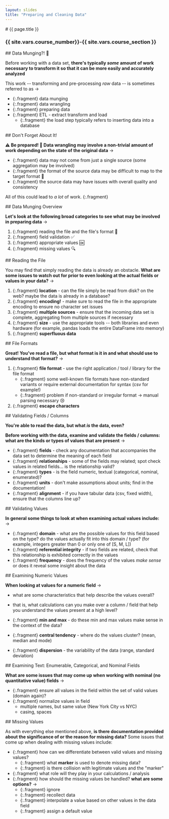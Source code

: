 ```yaml
---
layout: slides
title: "Preparing and Cleaning Data"
---
```


<section markdown="block" class="intro-slide">
# {{ page.title }}

### {{ site.vars.course_number}}-{{ site.vars.course_section }}

<p><small></small></p>
</section>

<section markdown="block">
## Data Munging?!  🤷

Before working with a data set, __there's typically _some_ amount of work necessary to transform it so that it can be more easily and accurately analyzed__

This work -- transforming and pre-processing _raw_ data -- is sometimes referred to as  &rarr;

* {:.fragment} data munging
* {:.fragment} data wrangling 
* {:.fragment} preparing data
* {:.fragment} ETL - extract transform and load
	* {:.fragment} the load step typically refers to inserting data into a database

</section>


<section markdown="block">
## Don't Forget About It!

__⚠️ Be prepared!  🤼 Data wrangling may involve a non-trivial amount of work depending on the state of the original data__ &rarr;

* {:.fragment} data may not come from just a single source (some aggregation may be involved) 
* {:.fragment} the format of the source data may be difficult to map to the target format 🎯
* {:.fragment} the source data may have issues with overall quality and consistency

All of this could lead to _a lot_ of work.
{:.fragment}
</section>

<section markdown="block">
## Data Munging Overview

__Let's look at the following broad categories to see what may be involved in preparing data__ &rarr;

1. {:.fragment} reading the file and the file's format 📁
2. {:.fragment} field validation ✅
3. {:.fragment} appropriate values 🆗
4. {:.fragment} missing values 🔍


</section>

<section markdown="block">
## Reading the File

You may find that simply reading the data is already an obstacle. __What are some issues to watch out for prior to even looking at the actual fields or values in your data?__ &rarr;

1. {:.fragment} __location__ - can the file simply be read from disk? on the web? maybe the data is already in a database?
2. {:.fragment} __encoding!__ - make sure to read the file in the appropriate encoding to ensure no character set issues
3. {:.fragment} __multiple sources__ - ensure that the incoming data set is complete, aggregating from multiple sources if necessary
4. {:.fragment} __size__ - use the appropriate tools -- both libraries and even hardware (for example, pandas loads the entire DataFrame into memory)
5. {:.fragment} __superfluous data__  

</section>

<section markdown="block">
## File Formats

__Great! You've read a file, but what format is it in and what should use to understand that format?__ &rarr;

1. {:.fragment} __file format__ - use the right application / tool / library for the file format
	* {:.fragment} some well-known file formats have non-standard variants or require external documentation for syntax (csv for example!)
	* {:.fragment} problem if non-standard or irregular format &rarr;  manual parsing necessary 😢
2. {:.fragment} __escape characters__

</section>
<section markdown="block">
## Validating Fields / Columns

__You're able to read the data, but what _is_ the data, even?__

__Before working with the data, examine and validate the fields / columns: what are the kinds or types of values that are present__ &rarr;

* {:.fragment} __fields__ - check any documentation that accompanies the data set to determine the meaning of each field
* {:.fragment} __relationships__ - some of the fields may related; spot check values in related fields... is the relationship valid?
* {:.fragment} __types__ - is the field numeric, textual (categorical, nominal, enumerated)?
* {:.fragment} __units__ - don't make assumptions about units; find in the documentation!
* {:.fragment} __alignment__ - if you have tabular data (csv, fixed width), ensure that the columns line up?

</section>
<section markdown="block">
## Validating Values 

__In general some things to look at when examining actual values include:__ &rarr;

* {:.fragment} __domain__ - what are the possible values for this field based on the type? do the values actually fit into this domain / type? (for example, integers greater than 0 or only one of [S, M, L])
* {:.fragment} __referential integrity__ - if two fields are related, check that this relationship is exhibited correctly in the values
* {:.fragment} __frequency__ - does the frequency of the values _make sense_ or does it reveal some insight about the data

</section>
<section markdown="block">
## Examining Numeric Values

__When looking at values for a numeric field__ &rarr;

* what are some characteristics that help describe the values overall? 
* that is, what calculations can you make over a column / field that help you understand the values present at a high level?

* {:.fragment} __min and max__  - do these min and max values make sense in the context of the data?
* {:.fragment} __central tendency__ - where do the values cluster? (mean, median and mode)
* {:.fragment} __dispersion__ - the variability of the data (range, standard deviation)

</section>

<section markdown="block">
## Examining Text:  Enumerable, Categorical, and Nominal Fields 

__What are some issues that may come up when working with nominal (no quantitative value) fields__ &rarr;

* {:.fragment} ensure all values in the field within the set of valid values (domain again)?
* {:.fragment} normalize values in field 
	* multiple names, but same value (New York City vs NYC)
	* casing, spaces

</section>

<section markdown="block">
## Missing Values

As with everything else mentioned above, __is there documentation provided about the significance of or the reason for missing data?__ Some issues that come up when dealing with missing values include:
* {:.fragment} how can we differentiate between valid values and missing values?
	* {:.fragment} what __marker__ is used to denote missing data?
	* {:.fragment} is there collision with legitimate values and the "marker"
* {:.fragment} what role will they play in your calculations / analysis
* {:.fragment} how should the missing values be handled? __what are some options?__ &rarr;
	* {:.fragment} ignore
	* {:.fragment} recollect data
	* {:.fragment} interpolate a value based on other values in the data field
	* {:.fragment} assign a default value
</section>

